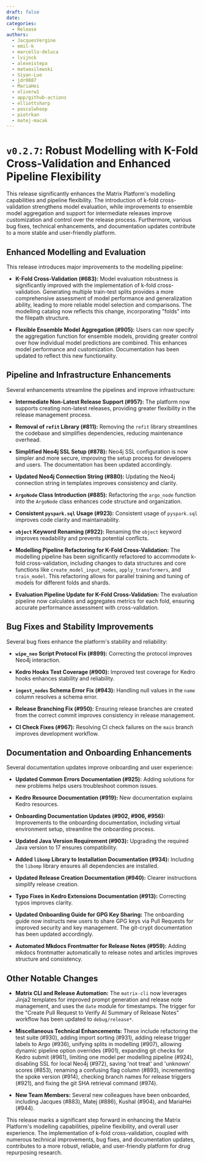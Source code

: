 ```yaml
---
draft: false
date: 
categories:
  - Release
authors:
  - JacquesVergine
  - emil-k
  - marcello-deluca
  - lvijnck
  - alexeistepa
  - matwasilewski
  - Siyan-Luo
  - jdr0887
  - MariaHei
  - oliverw1
  - app/github-actions
  - elliottsharp
  - pascalwhoop
  - piotrkan
  - matej-macak
---
```

# `v0.2.7`: Robust Modelling with K-Fold Cross-Validation and Enhanced Pipeline Flexibility

This release significantly enhances the Matrix Platform's modelling capabilities and pipeline flexibility.  The introduction of k-fold cross-validation strengthens model evaluation, while improvements to ensemble model aggregation and support for intermediate releases improve customization and control over the release process.  Furthermore, various bug fixes, technical enhancements, and documentation updates contribute to a more stable and user-friendly platform.

<!-- more -->

## Enhanced Modelling and Evaluation

This release introduces major improvements to the modelling pipeline:

* **K-Fold Cross-Validation (#683):**  Model evaluation robustness is significantly improved with the implementation of k-fold cross-validation.  Generating multiple train-test splits provides a more comprehensive assessment of model performance and generalization ability, leading to more reliable model selection and comparisons.  The modelling catalog now reflects this change, incorporating "folds" into the filepath structure.

* **Flexible Ensemble Model Aggregation (#905):**  Users can now specify the aggregation function for ensemble models, providing greater control over how individual model predictions are combined.  This enhances model performance and customization.  Documentation has been updated to reflect this new functionality.

## Pipeline and Infrastructure Enhancements

Several enhancements streamline the pipelines and improve infrastructure:

* **Intermediate Non-Latest Release Support (#957):**  The platform now supports creating non-latest releases, providing greater flexibility in the release management process.

* **Removal of `refit` Library (#811):**  Removing the `refit` library streamlines the codebase and simplifies dependencies, reducing maintenance overhead.

* **Simplified Neo4j SSL Setup (#878):**  Neo4j SSL configuration is now simpler and more secure, improving the setup process for developers and users.  The documentation has been updated accordingly.

* **Updated Neo4j Connection String (#880):**  Updating the Neo4j connection string in templates improves consistency and clarity.

* **`ArgoNode` Class Introduction (#885):**  Refactoring the `argo_node` function into the `ArgoNode` class enhances code structure and organization.

* **Consistent `pyspark.sql` Usage (#923):**  Consistent usage of `pyspark.sql` improves code clarity and maintainability.

* **`object` Keyword Renaming (#922):**  Renaming the `object` keyword improves readability and prevents potential conflicts.

* **Modelling Pipeline Refactoring for K-Fold Cross-Validation:** The modelling pipeline has been significantly refactored to accommodate k-fold cross-validation, including changes to data structures and core functions like `create_model_input_nodes`, `apply_transformers`, and `train_model`.  This refactoring allows for parallel training and tuning of models for different folds and shards.

* **Evaluation Pipeline Update for K-Fold Cross-Validation:**  The evaluation pipeline now calculates and aggregates metrics for each fold, ensuring accurate performance assessment with cross-validation.

## Bug Fixes and Stability Improvements

Several bug fixes enhance the platform's stability and reliability:

* **`wipe_neo` Script Protocol Fix (#899):**  Correcting the protocol improves Neo4j interaction.

* **Kedro Hooks Test Coverage (#900):**  Improved test coverage for Kedro hooks enhances stability and reliability.

* **`ingest_nodes` Schema Error Fix (#943):**  Handling null values in the `name` column resolves a schema error.

* **Release Branching Fix (#950):**  Ensuring release branches are created from the correct commit improves consistency in release management.

* **CI Check Fixes (#967):**  Resolving CI check failures on the `main` branch improves development workflow.

## Documentation and Onboarding Enhancements

Several documentation updates improve onboarding and user experience:

* **Updated Common Errors Documentation (#925):**  Adding solutions for new problems helps users troubleshoot common issues.

* **Kedro Resource Documentation (#919):**  New documentation explains Kedro resources.

* **Onboarding Documentation Updates (#902, #906, #956):**  Improvements to the onboarding documentation, including virtual environment setup, streamline the onboarding process.

* **Updated Java Version Requirement (#903):**  Upgrading the required Java version to 17 ensures compatibility.

* **Added `libomp` Library to Installation Documentation (#934):**  Including the `libomp` library ensures all dependencies are installed.

* **Updated Release Creation Documentation (#940):**  Clearer instructions simplify release creation.

* **Typo Fixes in Kedro Extensions Documentation (#913):**  Correcting typos improves clarity.

* **Updated Onboarding Guide for GPG Key Sharing:** The onboarding guide now instructs new users to share GPG keys via Pull Requests for improved security and key management.  The git-crypt documentation has been updated accordingly.

* **Automated Mkdocs Frontmatter for Release Notes (#959):**  Adding mkdocs frontmatter automatically to release notes and articles improves structure and consistency.


## Other Notable Changes

* **Matrix CLI and Release Automation:**  The `matrix-cli` now leverages Jinja2 templates for improved prompt generation and release note management, and uses the `date` module for timestamps.  The trigger for the "Create Pull Request to Verify AI Summary of Release Notes" workflow has been updated to `debug/release*`.

* **Miscellaneous Technical Enhancements:**  These include refactoring the test suite (#930), adding import sorting (#931), adding release trigger labels to Argo (#936), unifying splits in modelling (#907), allowing dynamic pipeline option overrides (#901), expanding git checks for Kedro submit (#961), limiting one model per modelling pipeline (#924), disabling SSL for local Neo4j (#972), saving 'not treat' and 'unknown' scores (#853), renaming a confusing flag column (#893), incrementing the spoke version (#914), checking branch names for release triggers (#921), and fixing the git SHA retrieval command (#974).

* **New Team Members:**  Several new colleagues have been onboarded, including Jacques (#883), Matej (#886), Kushal (#904), and MariaHei (#944).

This release marks a significant step forward in enhancing the Matrix Platform's modelling capabilities, pipeline flexibility, and overall user experience. The implementation of k-fold cross-validation, coupled with numerous technical improvements, bug fixes, and documentation updates, contributes to a more robust, reliable, and user-friendly platform for drug repurposing research.
